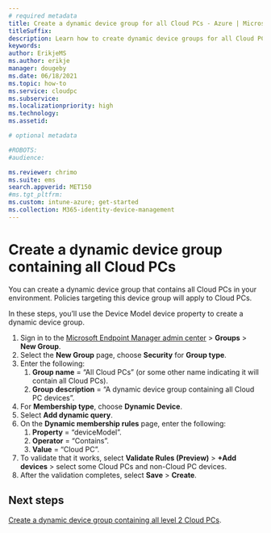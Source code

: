 ```yaml
---
# required metadata
title: Create a dynamic device group for all Cloud PCs - Azure | Microsoft Docs
titleSuffix:
description: Learn how to create dynamic device groups for all Cloud PCs.
keywords:
author: ErikjeMS  
ms.author: erikje
manager: dougeby
ms.date: 06/18/2021
ms.topic: how-to
ms.service: cloudpc
ms.subservice:
ms.localizationpriority: high
ms.technology:
ms.assetid: 

# optional metadata

#ROBOTS:
#audience:

ms.reviewer: chrimo
ms.suite: ems
search.appverid: MET150
#ms.tgt_pltfrm:
ms.custom: intune-azure; get-started
ms.collection: M365-identity-device-management
---
```


# Create a dynamic device group containing all Cloud PCs

You can create a dynamic device group that contains all Cloud PCs in your environment. Policies targeting this device group will apply to Cloud PCs.

In these steps, you’ll use the Device Model device property to create a dynamic device group.

1. Sign in to the [Microsoft Endpoint Manager admin center](https://endpoint.microsoft.com/) > **Groups** > **New Group**.
2. Select the **New Group** page, choose **Security** for **Group type**.
3. Enter the following:
    1. **Group name** = “All Cloud PCs” (or some other name indicating it will contain all Cloud PCs).
    2. **Group description** = “A dynamic device group containing all Cloud PC devices”.
4. For **Membership type**, choose **Dynamic Device**.
5. Select **Add dynamic query**.
6. On the **Dynamic membership rules** page, enter the following:
    1. **Property** = “deviceModel”.
    2. **Operator** = “Contains”.
    3. **Value** = “Cloud PC”.
7. To validate that it works, select **Validate Rules (Preview)** > **+Add devices** > select some Cloud PCs and non-Cloud PC devices.
8. After the validation completes, select **Save** > **Create**.

<!-- ########################## -->
## Next steps

[Create a dynamic device group containing all level 2 Cloud PCs](create-dynamic-device-group-all-level-2-cloudpcs.md).
